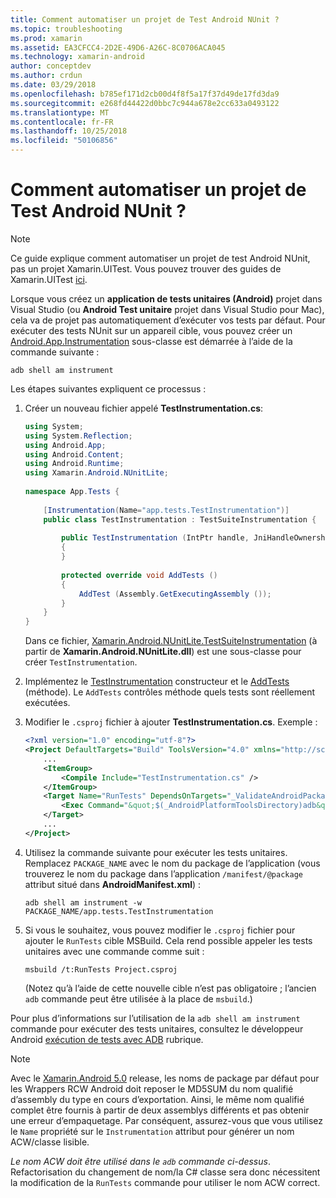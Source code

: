 ```yaml
---
title: Comment automatiser un projet de Test Android NUnit ?
ms.topic: troubleshooting
ms.prod: xamarin
ms.assetid: EA3CFCC4-2D2E-49D6-A26C-8C0706ACA045
ms.technology: xamarin-android
author: conceptdev
ms.author: crdun
ms.date: 03/29/2018
ms.openlocfilehash: b785ef171d2cb00d4f8f5a17f37d49de17fd3da9
ms.sourcegitcommit: e268fd44422d0bbc7c944a678e2cc633a0493122
ms.translationtype: MT
ms.contentlocale: fr-FR
ms.lasthandoff: 10/25/2018
ms.locfileid: "50106856"
---
```

# <a name="how-do-i-automate-an-android-nunit-test-project"></a>Comment automatiser un projet de Test Android NUnit ?

> [!NOTE]
> Ce guide explique comment automatiser un projet de test Android NUnit, pas un projet Xamarin.UITest. Vous pouvez trouver des guides de Xamarin.UITest [ici](https://docs.microsoft.com/appcenter/test-cloud/preparing-for-upload/uitest).

Lorsque vous créez un **application de tests unitaires (Android)** projet dans Visual Studio (ou **Android Test unitaire** projet dans Visual Studio pour Mac), cela va de projet pas automatiquement d’exécuter vos tests par défaut.
Pour exécuter des tests NUnit sur un appareil cible, vous pouvez créer un [Android.App.Instrumentation](https://developer.xamarin.com/api/type/Android.App.Instrumentation/) sous-classe est démarrée à l’aide de la commande suivante : 

```shell
adb shell am instrument 
```

Les étapes suivantes expliquent ce processus :

1.  Créer un nouveau fichier appelé **TestInstrumentation.cs**: 

    ```cs 
    using System;
    using System.Reflection;
    using Android.App;
    using Android.Content;
    using Android.Runtime;
    using Xamarin.Android.NUnitLite;
     
    namespace App.Tests {
     
        [Instrumentation(Name="app.tests.TestInstrumentation")]
        public class TestInstrumentation : TestSuiteInstrumentation {
     
            public TestInstrumentation (IntPtr handle, JniHandleOwnership transfer) : base (handle, transfer)
            {
            }
     
            protected override void AddTests ()
            {
                AddTest (Assembly.GetExecutingAssembly ());
            }
        }
    }
    ```
    Dans ce fichier, [Xamarin.Android.NUnitLite.TestSuiteInstrumentation](https://developer.xamarin.com/api/type/Xamarin.Android.NUnitLite.TestSuiteInstrumentation/) (à partir de **Xamarin.Android.NUnitLite.dll**) est une sous-classe pour créer `TestInstrumentation`.

2.  Implémentez le [TestInstrumentation](https://developer.xamarin.com/api/constructor/Xamarin.Android.NUnitLite.TestSuiteInstrumentation.TestSuiteInstrumentation/p/System.IntPtr/Android.Runtime.JniHandleOwnership/) constructeur et le [AddTests](https://developer.xamarin.com/api/member/Xamarin.Android.NUnitLite.TestSuiteInstrumentation.AddTests%28%29) (méthode). Le `AddTests` contrôles méthode quels tests sont réellement exécutées.

3.  Modifier le `.csproj` fichier à ajouter **TestInstrumentation.cs**. Exemple :

    ```xml
    <?xml version="1.0" encoding="utf-8"?>
    <Project DefaultTargets="Build" ToolsVersion="4.0" xmlns="http://schemas.microsoft.com/developer/msbuild/2003">
        ...
        <ItemGroup>
            <Compile Include="TestInstrumentation.cs" />
        </ItemGroup>
        <Target Name="RunTests" DependsOnTargets="_ValidateAndroidPackageProperties">
            <Exec Command="&quot;$(_AndroidPlatformToolsDirectory)adb&quot; $(AdbTarget) $(AdbOptions) shell am instrument -w $(_AndroidPackage)/app.tests.TestInstrumentation" />
        </Target>
        ...
    </Project>
    ```

3.  Utilisez la commande suivante pour exécuter les tests unitaires. Remplacez `PACKAGE_NAME` avec le nom du package de l’application (vous trouverez le nom du package dans l’application `/manifest/@package` attribut situé dans **AndroidManifest.xml**) :

    ```shell
    adb shell am instrument -w PACKAGE_NAME/app.tests.TestInstrumentation
    ```

4.  Si vous le souhaitez, vous pouvez modifier le `.csproj` fichier pour ajouter le `RunTests` cible MSBuild. Cela rend possible appeler les tests unitaires avec une commande comme suit :

    ```shell
    msbuild /t:RunTests Project.csproj
    ```
    (Notez qu’à l’aide de cette nouvelle cible n’est pas obligatoire ; l’ancien `adb` commande peut être utilisée à la place de `msbuild`.)

Pour plus d’informations sur l’utilisation de la `adb shell am instrument` commande pour exécuter des tests unitaires, consultez le développeur Android [exécution de tests avec ADB](https://developer.android.com/studio/test/command-line.html#RunTestsDevice) rubrique.


> [!NOTE]
> Avec le [Xamarin.Android 5.0](https://developer.xamarin.com/releases/android/xamarin.android_5/xamarin.android_5.1/#Android_Callable_Wrapper_Naming) release, les noms de package par défaut pour les Wrappers RCW Android doit reposer le MD5SUM du nom qualifié d’assembly du type en cours d’exportation. Ainsi, le même nom qualifié complet être fournis à partir de deux assemblys différents et pas obtenir une erreur d’empaquetage. Par conséquent, assurez-vous que vous utilisez le `Name` propriété sur le `Instrumentation` attribut pour générer un nom ACW/classe lisible.

_Le nom ACW doit être utilisé dans le `adb` commande ci-dessus_.
Refactorisation du changement de nom/la C# classe sera donc nécessitent la modification de la `RunTests` commande pour utiliser le nom ACW correct.

